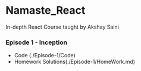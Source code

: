 # Namaste_React
In-depth React Course taught by Akshay Saini

### Episode 1 - Inception
- Code (./Episode-1/Code)
- Homework Solutions(./Episode-1/HomeWork.md)
